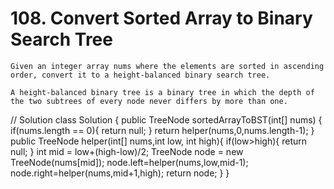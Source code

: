 # 108. Convert Sorted Array to Binary Search Tree
```PS
Given an integer array nums where the elements are sorted in ascending order, convert it to a height-balanced binary search tree.

A height-balanced binary tree is a binary tree in which the depth of the two subtrees of every node never differs by more than one.

 ```
 // Solution
 class Solution {
    public TreeNode sortedArrayToBST(int[] nums) {
       if(nums.length == 0){
           return null;
       }
        return helper(nums,0,nums.length-1);
    }
    public TreeNode helper(int[] nums,int low, int high){
        if(low>high){
            return null;
        }
        int mid = low+(high-low)/2;
        TreeNode node = new TreeNode(nums[mid]);
        node.left=helper(nums,low,mid-1);
        node.right=helper(nums,mid+1,high);
        return node;
    }
}